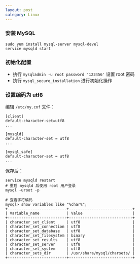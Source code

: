 ```yaml
---
layout: post
category: Linux
---
```


### 安装 MySQL

    sudo yum install mysql-server mysql-devel
    service mysqld start

### 初始化配置

  * 执行 `mysqladmin -u root password '123456'` 设置 root 密码
  * 执行 `mysql_secure_installation` 进行初始化操作

### 设置编码为 utf8

  编辑 `/etc/my.cnf` 文件：

    [client]
    default-character-set=utf8
    ...

    [mysqld]
    default-character-set = utf8
    ...

    [mysql_safe]
    default-character-set = utf8
    ...

  保存后：

    service mysqld restart
    # 重启 mysqld 后使用 root 用户登录
    mysql -uroot -p

    # 查看字符编码
    mysql> show variables like "%char%";
    +--------------------------+----------------------------+
    | Variable_name            | Value                      |
    +--------------------------+----------------------------+
    | character_set_client     | utf8                       |
    | character_set_connection | utf8                       |
    | character_set_database   | utf8                       |
    | character_set_filesystem | binary                     |
    | character_set_results    | utf8                       |
    | character_set_server     | utf8                       |
    | character_set_system     | utf8                       |
    | character_sets_dir       | /usr/share/mysql/charsets/ |
    +--------------------------+----------------------------+


